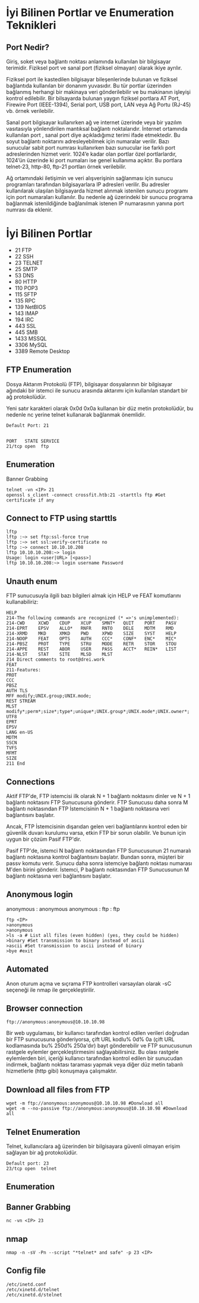 # İyi Bilinen Portlar ve Enumeration Teknikleri

## Port Nedir?
 
 Giriş, soket veya bağlantı noktası anlamında kullanılan bir bilgisayar terimidir. Fiziksel port ve sanal port (fiziksel olmayan) olarak ikiye ayrılır.

 Fiziksel port ile kastedilen bilgisayar bileşenlerinde bulunan ve fiziksel bağlantıda kullanılan bir donanım yuvasıdır. Bu tür portlar üzerinden bağlanmış herhangi bir makinaya veri gönderilebilir ve bu makinanın işleyişi kontrol edilebilir. Bir bilsayarda bulunan yaygın fiziksel portlara  AT Port, Firewire Port (IEEE-1394), Serial port, USB port, LAN veya Ağ Portu (RJ-45) vb. örnek verilebilir.

 Sanal port bilgisayar kullanırken ağ ve internet üzerinde veya bir yazılım vasıtasıyla yönlendirilen mantıksal bağlantı noktalarıdır. İnternet ortamında kullanılan port , sanal port diye açıkladığımız terimi ifade etmektedir. Bu soyut bağlantı noktarını adresleyebilmek için numaralar verilir. Bazı sunucular sabit port numrası kullanırken bazı sunucular ise farklı port adreslerinden hizmet verir. 1024’e kadar olan portlar özel portlarlardır, 1024’ün üzerinde ki port numaları ise genel kullanıma açıktır. Bu portlara telnet-23, http-80, ftp-21 portları örnek verilebilir.

 Ağ ortamındaki iletişimin ve veri alışverişinin sağlanması için sunucu programları tarafından bilgisayarlara IP adresleri verilir. Bu adresler kullanılarak ulaşılan bilgisayarda hizmet alınmak istenilen sunucu programı için port numaraları kullanılır. Bu nedenle ağ üzerindeki bir sunucu programa bağlanmak istenildiğinde bağlanılmak istenen IP numarasının yanına port numrası da eklenir.


 # İyi Bilinen Portlar

* 21 FTP
* 22 SSH
* 23 TELNET
* 25 SMTP
* 53 DNS
* 80 HTTP
* 110 POP3
* 115 SFTP
* 135 RPC
* 139 NetBIOS
* 143 IMAP
* 194 IRC
* 443 SSL
* 445 SMB
* 1433 MSSQL
* 3306 MySQL
* 3389 Remote Desktop

## FTP Enumeration

Dosya Aktarım Protokolü (FTP), bilgisayar dosyalarının bir bilgisayar ağındaki bir istemci ile sunucu arasında aktarımı için kullanılan standart bir ağ protokolüdür.

Yeni satır karakteri olarak 0x0d 0x0a kullanan bir düz metin protokolüdür, bu nedenle nc yerine telnet kullanarak bağlanmak önemlidir.

    Default Port: 21


    PORT   STATE SERVICE
    21/tcp open  ftp

## Enumeration

Banner Grabbing

    telnet -vn <IP> 21
    openssl s_client -connect crossfit.htb:21 -starttls ftp #Get certificate if any

   ##  Connect to FTP using starttls

    lftp
    lftp :~> set ftp:ssl-force true
    lftp :~> set ssl:verify-certificate no
    lftp :~> connect 10.10.10.208
    lftp 10.10.10.208:~> login                       
    Usage: login <user|URL> [<pass>]
    lftp 10.10.10.208:~> login username Password



## Unauth enum
FTP sunucusuyla ilgili bazı bilgileri almak için HELP ve FEAT komutlarını kullanabiliriz:

    HELP
    214-The following commands are recognized (* =>'s unimplemented):
    214-CWD     XCWD    CDUP    XCUP    SMNT*   QUIT    PORT    PASV    
    214-EPRT    EPSV    ALLO*   RNFR    RNTO    DELE    MDTM    RMD     
    214-XRMD    MKD     XMKD    PWD     XPWD    SIZE    SYST    HELP    
    214-NOOP    FEAT    OPTS    AUTH    CCC*    CONF*   ENC*    MIC*    
    214-PBSZ    PROT    TYPE    STRU    MODE    RETR    STOR    STOU    
    214-APPE    REST    ABOR    USER    PASS    ACCT*   REIN*   LIST    
    214-NLST    STAT    SITE    MLSD    MLST    
    214 Direct comments to root@drei.work
    FEAT
    211-Features:
    PROT
    CCC
    PBSZ
    AUTH TLS
    MFF modify;UNIX.group;UNIX.mode;
    REST STREAM
    MLST modify*;perm*;size*;type*;unique*;UNIX.group*;UNIX.mode*;UNIX.owner*;
    UTF8
    EPRT
    EPSV
    LANG en-US
    MDTM
    SSCN
    TVFS
    MFMT
    SIZE
    211 End

## Connections

Aktif FTP'de, FTP istemcisi ilk olarak N + 1 bağlantı noktasını dinler ve N + 1 bağlantı noktasını FTP Sunucusuna gönderir. FTP Sunucusu daha sonra M bağlantı noktasından FTP İstemcisinin N + 1 bağlantı noktasına veri bağlantısını başlatır.


Ancak, FTP İstemcisinin dışarıdan gelen veri bağlantılarını kontrol eden bir güvenlik duvarı kurulumu varsa, etkin FTP bir sorun olabilir. Ve bunun için uygun bir çözüm Pasif FTP'dir.

Pasif FTP'de, istemci N bağlantı noktasından FTP Sunucusunun 21 numaralı bağlantı noktasına kontrol bağlantısını başlatır. Bundan sonra, müşteri bir passv komutu verir. Sunucu daha sonra istemciye bağlantı noktası numarası M'den birini gönderir. İstemci, P bağlantı noktasından FTP Sunucusunun M bağlantı noktasına veri bağlantısını başlatır.

## Anonymous login

anonymous : anonymous
anonymous : 
ftp : ftp

    ftp <IP>
    >anonymous
    >anonymous
    >ls -a # List all files (even hidden) (yes, they could be hidden)
    >binary #Set transmission to binary instead of ascii
    >ascii #Set transmission to ascii instead of binary
    >bye #exit

## Automated

Anon oturum açma ve sıçrama FTP kontrolleri varsayılan olarak -sC seçeneği ile nmap ile gerçekleştirilir.

## Browser connection

    ftp://anonymous:anonymous@10.10.10.98

Bir web uygulaması, bir kullanıcı tarafından kontrol edilen verileri doğrudan bir FTP sunucusuna gönderiyorsa, çift URL kodlu% 0d% 0a (çift URL kodlamasında bu% 250d% 250a'dır) bayt gönderebilir ve FTP sunucusunun rastgele eylemler gerçekleştirmesini sağlayabilirsiniz. Bu olası rastgele eylemlerden biri, içeriği kullanıcı tarafından kontrol edilen bir sunucudan indirmek, bağlantı noktası taraması yapmak veya diğer düz metin tabanlı hizmetlerle (http gibi) konuşmaya çalışmaktır.

## Download all files from FTP

    wget -m ftp://anonymous:anonymous@10.10.10.98 #Donwload all
    wget -m --no-passive ftp://anonymous:anonymous@10.10.10.98 #Download all

## Telnet Enumeration

Telnet, kullanıcılara ağ üzerinden bir bilgisayara güvenli olmayan erişim sağlayan bir ağ protokolüdür.

    Default port: 23
    23/tcp open  telnet

## Enumeration

## Banner Grabbing

    nc -vn <IP> 23

## nmap 

    nmap -n -sV -Pn --script "*telnet* and safe" -p 23 <IP>

## Config file

    /etc/inetd.conf
    /etc/xinetd.d/telnet
    /etc/xinetd.d/stelnet



































